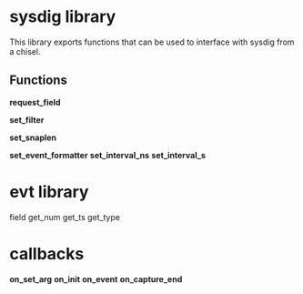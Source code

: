 # sysdig library
This library exports functions that can be used to interface with sysdig from a chisel.
## Functions
**request_field**

**set_filter**

**set_snaplen**

**set_event_formatter**
**set_interval_ns**
**set_interval_s**
# evt library
field
get_num
get_ts
get_type
# callbacks
**on_set_arg**
**on_init**
**on_event**
**on_capture_end**
